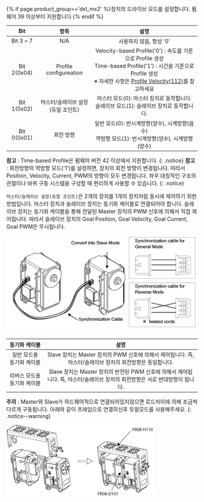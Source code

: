 {% if page.product_group=='dxl_mx2' %}장치의 드라이브 모드를 설정합니다. 펌웨어 39 이상부터 지원합니다.{% endif %}


|     Bit     |                  항목                   |                                                                                                  설명                                                                                                  |
|:-----------:|:---------------------------------------:|:------------------------------------------------------------------------------------------------------------------------------------------------------------------------------------------------------:|
|  Bit 3 ~ 7  |                   N/A                   |                                                                                        사용하지 않음, 항상 '0'                                                                                         |
| Bit 2(0x04) |         Profile configureation          | Velocity-based Profile('0') : 속도를 기준으로 Profile 생성<br />Time-based Profile('1') : 시간을 기준으로 Profile 생성<br />※ 자세한 사항은 [Profile Velocity(112)](#profile-velocity112)를 참고하세요 |
| Bit 1(0x02) | 마스터/슬레이브 설정<br />(듀얼 조인트) |                                                      마스터 모드(0): 마스터 장치로 동작합니다.<br />슬레이브 모드(1): 슬레이브 장치로 동작합니다.                                                      |
| Bit 0(0x01) |                회전 방향                |                                                  일반 모드(0): 반시계방향(양수), 시계방향(음수)<br />역방향 모드(1): 반시계방향(양수), 시계방향(양수)                                                  |


**참고** : Time-based Profile은 펌웨어 버전 42 이상에서 지원합니다.
{: .notice}
**참고** : 회전방향의 역방향 모드('1')를 설정하면, 장치의 회전 방향이 변경됩니다. 따라서 Position, Velocity, Current, PWM의 방향이 모두 변경됩니다. 좌우 대칭적인 구조의 관절이나 바퀴 구동 시스템을 구성할 때 편리하게 사용할 수 있습니다.
{: .notice}



`마스터/슬레이브 설정(듀얼 조인트)`은 2개의 장치를 1개의 장치처럼 동시에 제어하기 위한 방법입니다. 마스터 장치과 슬레이브 장치는 동기화 케이블로 연결되어야 합니다. 슬레이브 장치는 동기화 케이블을 통해 전달된 Master 장치의 PWM 신호에 의해서 직접 제어됩니다. 따라서 슬레이브 장치의 Goal Position, Goal Velocity, Goal Current, Goal PWM은 무시됩니다.

![](/assets/images/dxl/ex/ex-106_dual.png)

|        동기화 케이블        |                                                             설명                                                              |
|:---------------------------:|:-----------------------------------------------------------------------------------------------------------------------------:|
|  일반 모드용 동기화 케이블  |          Slave 장치는 Master 장치의 PWM 신호에 의해서 제어됩니다. 즉, 마스터/슬레이브 장치의 회전방향은 동일합니다.           |
| 리버스 모드용 동기화 케이블 | Slave 장치는 Master 장치의 반전된 PWM 신호에 의해서 제어됩니다. 즉, 마스터/슬레이브 장치의 회전방향은 서로 반대방향이 됩니다. |

**주의** : Master와 Slave가 하드웨어적으로 연결되어있지않으면 로드차이에 의해 조금씩 다르게 구동됩니다. 아래와 같이 프레임으로 연결하신후 듀얼모드를 사용해주세요.
{: .notice--warning}

![](/assets/images/dxl/ex/ex-106+_fr08-h110_fr08-d101.png)

